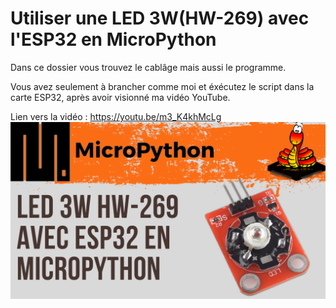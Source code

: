 # Utiliser une LED 3W(HW-269) avec l'ESP32 en MicroPython 
Dans ce dossier vous trouvez le cablâge mais aussi le programme.

Vous avez seulement à brancher comme moi et éxécutez le script dans la carte ESP32, après avoir visionné ma vidéo YouTube.

Lien vers la vidéo : https://youtu.be/m3_K4khMcLg
![alt text](https://github.com/electrocodeur/08_led_3w_esp32/blob/main/miniature.png)
